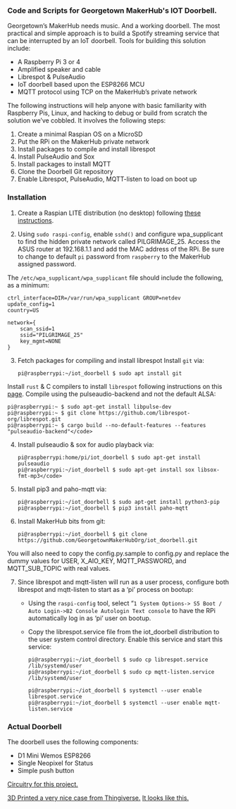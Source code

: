 
### Code and Scripts for Georgetown MakerHub's IOT Doorbell.

Georgetown’s MakerHub needs music.   And a working doorbell. The most practical and simple approach is to build a Spotify streaming service that can be interrupted by an IoT doorbell.   Tools for building this solution include:

* A Raspberry Pi 3 or 4
* Amplified speaker and cable
* Librespot & PulseAudio
* IoT doorbell based upon the ESP8266 MCU
* MQTT protocol using TCP on the MakerHub’s private network

The following instructions will help anyone with basic familiarity with Raspberry Pis, Linux, and hacking to debug or build from scratch the solution we’ve cobbled.  It involves the following steps:

1. Create a minimal Raspian OS on a MicroSD
2. Put the RPi on the MakerHub private network
3. Install packages to compile and install librespot
4. Install PulseAudio and Sox
5. Install packages to install MQTT
6. Clone the Doorbell Git repository
7. Enable Librespot, PulseAudio, MQTT-listen to load on boot up

### Installation

1. Create a Raspian LITE distribution (no desktop) following [these instructions](https://www.raspberrypi.com/documentation/computers/getting-started.html).

2. Using `sudo raspi-config`, enable `sshd()` and configure wpa_supplicant to find the hidden private network called PILGRIMAGE_25.   Access the ASUS router at 192.168.1.1 and add the MAC address of the RPi.  Be sure to change to default `pi` password from `raspberry` to the MakerHub assigned password.
	
The `/etc/wpa_supplicant/wpa_supplicant` file should include the following, as a minimum:
    
    ctrl_interface=DIR=/var/run/wpa_supplicant GROUP=netdev
    update_config=1
    country=US

    network={
        scan_ssid=1
        ssid="PILGRIMAGE_25"
        key_mgmt=NONE
    }

3. Fetch packages for compiling and install librespot
    Install `git` via:

    `pi@raspberrypi:~/iot_doorbell $ sudo apt install git`

Install `rust` & C compilers to install `librespot` following instructions on this [page](https://github.com/librespot-org/librespot/blob/master/COMPILING.md).  Compile using the pulseaudio-backend and not the default ALSA: 

    pi@raspberrypi:~ $ sudo apt-get install libpulse-dev
    pi@raspberrypi:~ $ git clone https://github.com/librespot-org/librespot.git
    pi@raspberrypi:~ $ cargo build --no-default-features --features "pulseaudio-backend"</code>
    
4. Install pulseaudio & sox for audio playback via:

    ```
    pi@raspberrypi:home/pi/iot_doorbell $ sudo apt-get install pulseaudio
    pi@raspberrypi:~/iot_doorbell $ sudo apt-get install sox libsox-fmt-mp3</code>
    ```
5. Install pip3 and paho-mqtt via:

    ```
    pi@raspberrypi:~/iot_doorbell $ sudo apt-get install python3-pip
    pi@raspberrypi:~/iot_doorbell $ pip3 install paho-mqtt
    ```

6. Install MakerHub bits from git:

    ```
    pi@raspberrypi:~/iot_doorbell $ git clone https://github.com/GeorgetownMakerHubOrg/iot_doorbell.git
    ```
You will also need to copy the config.py.sample to config.py and replace the dummy values for USER, X_AIO_KEY, MQTT_PASSWORD, and MQTT_SUB_TOPIC with real values.

7. Since librespot and mqtt-listen will run as a user process, configure both librespot and mqtt-listen to start as a ‘pi’ process on bootup:   
    * Using the `raspi-config` tool, select “`1 System Options-> S5 Boot / Auto Login->B2 Console Autologin Text console` to have the RPi automatically log in as ‘pi’ user on bootup.
    * Copy the librespot.service file from the iot_doorbell distribution to the user system control directory.  Enable this service and start this service:

        ```
        pi@raspberrypi:~/iot_doorbell $ sudo cp librespot.service /lib/systemd/user
        pi@raspberrypi:~/iot_doorbell $ sudo cp mqtt-listen.service /lib/systemd/user
    
        pi@raspberrypi:~/iot_doorbell $ systemctl --user enable librespot.service
        pi@raspberrypi:~/iot_doorbell $ systemctl --user enable mqtt-listen.service
        ```

### Actual Doorbell

The doorbell uses the following components:
  * D1 Mini Wemos ESP8266 
  * Single Neopixel for Status
  * Simple push button

[Circuitry for this project.](./Doorbell_bb.jpg)

[3D Printed a very nice case from Thingiverse.](https://www.thingiverse.com/thing:2847539)
[It looks like this.](./Doorbell.jpeg) 
